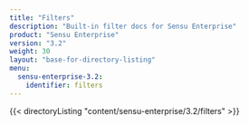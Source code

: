 ```yaml
---
title: "Filters"
description: "Built-in filter docs for Sensu Enterprise"
product: "Sensu Enterprise"
version: "3.2"
weight: 30
layout: "base-for-directory-listing"
menu:
  sensu-enterprise-3.2:
    identifier: filters
---
```


{{< directoryListing "content/sensu-enterprise/3.2/filters" >}}
